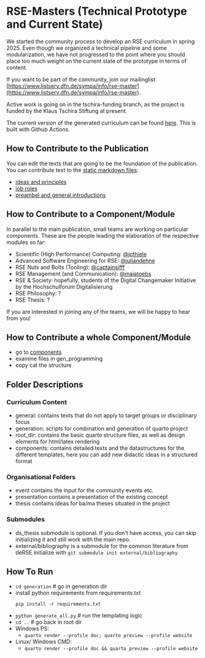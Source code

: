 # RSE-Masters (Technical Prototype and Current State)

We started the community process to develop an RSE curriculum in spring 2025. Even though we organized a technical pipeline and some modularization, we have not progressed to the point where you should place too much weight on the current state of the prototype in terms of content. 

If you want to be part of the community, join our mailinglist [https://www.listserv.dfn.de/sympa/info/rse-master](https://www.listserv.dfn.de/sympa/info/rse-master).

Active work is going on in the tschira-funding branch, as the project is funded by the Klaus Tschira Stiftung at present. 

The current version of the generated curriculum can be found [here](https://the-teachingrse-project.github.io/RSE-Masters/). This is built with Github Actions.


## How to Contribute to the Publication

You can edit the texts that are going to be the foundation of the publication. You can contribute text to the [static markdown files](https://github.com/the-teachingRSE-project/RSE-Masters/tree/main/general):

- [ideas and principles](https://github.com/the-teachingRSE-project/RSE-Masters/blob/main/general/ideas.qmd)
- [job roles](https://github.com/the-teachingRSE-project/RSE-Masters/blob/main/general/job_roles.qmd)
- [preambel and general introductions](https://github.com/the-teachingRSE-project/RSE-Masters/blob/main/general/preambel_general.qmd)


## How to Contribute to a Component/Module
In parallel to the main publication, small teams are working on particular components. These are the people leading the elaboration of the respective modules so far:
- Scientific (High Performance) Computing: [@jpthiele](https://github.com/jpthiele)
- Advanced Software Engineering for RSE: [@juliandehne](https://github.com/juliandehne)
- RSE Nuts and Bolts (Tooling): [@captainsifff](https://github.com/CaptainSifff)
- RSE Management (and Communication): [@majatoebs](https://github.com/MajaToebs)
- RSE & Society: hopefully, students of the Digital Changemaker Initiative by the Hochschulforum Digitalisierung
- RSE Philosophy: ?
- RSE Thesis: ?

If you are interested in joining any of the teams, we will be happy to hear from you!


## How to Contribute a whole Component/Module

- go to [components](https://github.com/the-teachingRSE-project/RSE-Masters/tree/main/components) 
- examine files in gen_programming 
- copy cat the structure


## Folder Descriptions

### Curriculum Content

- general: contains texts that do not apply to target groups or disciplinary focus
- generation: scripts for combination and generation of quarto project
- root_dir: contains the basic quarto structure files, as well as design elements for html/latex rendering
- components: contains detailed texts and the datastructures for the different templates, here you can add new didactic ideas in a structured format

### Organisational Folders

- event contains the input for the community events etc.
- presentation contains a presentation of the existing concept
- thesis contains ideas for ba/ma theses situated in the project


### Submodules

- ds_thesis submodule is optional. If you don't have access, you can skip initializing it and still work with the main repo.
- external/bibliography is a submodule for the common literature from deRSE
  initialize with `git submodule init external/bibliography`


## How To Run

- `cd generation` # go in generation dir
- install python requirements from requirements.txt
  ```
  pip install -r requirements.txt
  ```
- `python generate_all.py` # run the templating logic
- `cd ..` # go back in root dir
- Windows PS:
  - `quarto render --profile doc; quarto preview --profile website`
- Linux/ Windows CMD:
  - `quarto render --profile doc && quarto preview --profile website`
